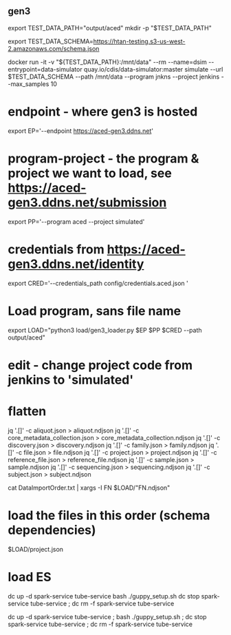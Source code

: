 ## gen3

export TEST_DATA_PATH="output/aced"
mkdir -p "$TEST_DATA_PATH"

export TEST_DATA_SCHEMA=https://htan-testing.s3-us-west-2.amazonaws.com/schema.json

docker run -it -v "${TEST_DATA_PATH}:/mnt/data" --rm --name=dsim --entrypoint=data-simulator quay.io/cdis/data-simulator:master simulate --url $TEST_DATA_SCHEMA --path /mnt/data --program jnkns --project jenkins --max_samples 10



# endpoint - where gen3 is hosted
export EP='--endpoint https://aced-gen3.ddns.net'
# program-project - the program & project we want to load, see https://aced-gen3.ddns.net/submission
export PP='--program aced --project simulated'
# credentials from https://aced-gen3.ddns.net/identity
export CRED='--credentials_path config/credentials.aced.json '
# Load program, sans file name
export LOAD="python3 load/gen3_loader.py $EP $PP $CRED --path output/aced"

# edit - change project code from jenkins to 'simulated'

# flatten

jq '.[]' -c aliquot.json > aliquot.ndjson 
jq '.[]' -c core_metadata_collection.json > core_metadata_collection.ndjson 
jq '.[]' -c discovery.json > discovery.ndjson 
jq '.[]' -c family.json > family.ndjson 
jq '.[]' -c file.json > file.ndjson 
jq '.[]' -c project.json > project.ndjson 
jq '.[]' -c reference_file.json > reference_file.ndjson 
jq '.[]' -c sample.json > sample.ndjson 
jq '.[]' -c sequencing.json > sequencing.ndjson 
jq '.[]' -c subject.json > subject.ndjson 


cat DataImportOrder.txt | xargs -I FN  $LOAD/"FN.ndjson"

# load the files in this order (schema dependencies)

$LOAD/project.json


# load ES

dc up -d spark-service tube-service
bash ./guppy_setup.sh
dc stop spark-service tube-service ; dc rm -f spark-service tube-service


dc up -d spark-service tube-service ; bash ./guppy_setup.sh ; dc stop spark-service tube-service ; dc rm -f spark-service tube-service
